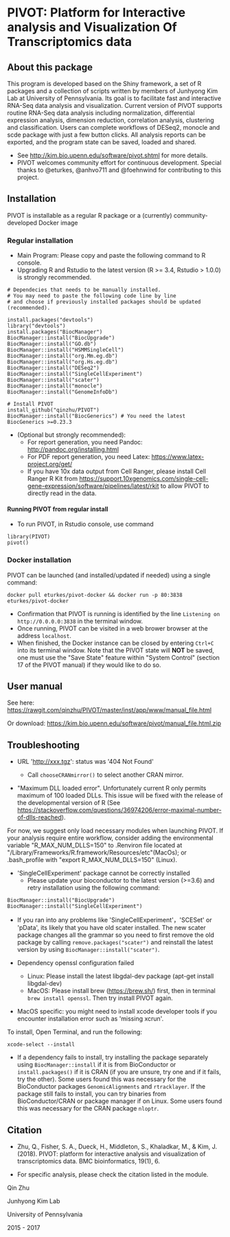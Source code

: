 # PIVOT: Platform for Interactive analysis and Visualization Of Transcriptomics data

## About this package

This program is developed based on the Shiny framework, a set of R packages and a 
collection of scripts written by members of Junhyong Kim Lab at University of Pennsylvania. 
Its goal is to facilitate fast and interactive RNA-Seq data analysis and visualization. 
Current version of PIVOT supports routine RNA-Seq data analysis including normalization, 
differential expression analysis, dimension reduction, correlation analysis, clustering and 
classification. Users can complete workflows of DESeq2, monocle and scde package with
just a few button clicks. All analysis reports can be exported, and the program state can be
saved, loaded and shared.

  * See http://kim.bio.upenn.edu/software/pivot.shtml for more details.
  * PIVOT welcomes community effort for continuous development. Special thanks to @eturkes, @anhvo711 and @foehnwind for contributing to this project.

## Installation

PIVOT is installable as a regular R package or a (currently) community-developed Docker image

### Regular installation

  * Main Program: Please copy and paste the following command to R console. 
  * Upgrading R and Rstudio to the latest version (R >= 3.4, Rstudio > 1.0.0) is strongly recommended. 

```
# Dependecies that needs to be manually installed.
# You may need to paste the following code line by line 
# and choose if previously installed packages should be updated (recommended).

install.packages("devtools") 
library("devtools")
install.packages("BiocManager")
BiocManager::install("BiocUpgrade") 
BiocManager::install("GO.db")
BiocManager::install("HSMMSingleCell")
BiocManager::install("org.Mm.eg.db")
BiocManager::install("org.Hs.eg.db")
BiocManager::install("DESeq2")
BiocManager::install("SingleCellExperiment")
BiocManager::install("scater")
BiocManager::install("monocle")
BiocManager::install("GenomeInfoDb")

# Install PIVOT
install_github("qinzhu/PIVOT")
BiocManager::install("BiocGenerics") # You need the latest BiocGenerics >=0.23.3
```
 * (Optional but strongly recommended):
   * For report generation, you need Pandoc: http://pandoc.org/installing.html
   * For PDF report generation, you need Latex: https://www.latex-project.org/get/
   * If you have 10x data output from Cell Ranger, please install Cell Ranger R Kit from https://support.10xgenomics.com/single-cell-gene-expression/software/pipelines/latest/rkit
   to allow PIVOT to directly read in the data.

#### Running PIVOT from regular install

  * To run PIVOT, in Rstudio console, use command 
```
library(PIVOT)
pivot()
```

### Docker installation

PIVOT can be launched (and installed/updated if needed) using a single command:
```
docker pull eturkes/pivot-docker && docker run -p 80:3838 eturkes/pivot-docker
```
* Confirmation that PIVOT is running is identified by the line `Listening on http://0.0.0.0:3838` in the terminal window.
* Once running, PIVOT can be visited in a web brower browser at the address `localhost`.
* When finished, the Docker instance can be closed by entering `Ctrl+C` into its terminal window. Note that the PIVOT state will **NOT** be saved, one must use the "Save State" feature within "System Control" (section 17 of the PIVOT manual) if they would like to do so.

## User manual

See here: https://rawgit.com/qinzhu/PIVOT/master/inst/app/www/manual_file.html 

Or download: https://kim.bio.upenn.edu/software/pivot/manual_file.html.zip

## Troubleshooting

 * URL 'http://xxx.tgz': status was '404 Not Found'
   * Call `chooseCRANmirror()` to select another CRAN mirror.
   
 * "Maximum DLL loaded error". Unfortunately current R only permits maximum of 100 loaded DLLs. This issue will be fixed with the release of the developmental version of R (See https://stackoverflow.com/questions/36974206/error-maximal-number-of-dlls-reached). 
 
 For now, we suggest only load necessary modules when launching PIVOT. If your analysis require entire workflow, consider adding the environmental variable "R_MAX_NUM_DLLS=150" to .Renviron file located at "/Library/Frameworks/R.framework/Resources/etc"(MacOs); or .bash_profile with "export R_MAX_NUM_DLLS=150" (Linux). 
  
 * 'SingleCellExperiment' package cannot be correctly installed
    * Please update your bioconductor to the latest version (>=3.6) and retry installation using the following command:
 
 ```
BiocManager::install("BiocUpgrade") 
BiocManager::install("SingleCellExperiment")
```
 
 * If you ran into any problems like 'SingleCellExperiment'，'SCESet' or 'pData', its likely that you have old scater installed. The new scater package changes all the grammar so you need to first remove the old package by calling `remove.packages("scater")` and reinstall the latest version by using `BiocManager::install("scater")`.
   
 * Dependency openssl configuration failed
   * Linux: Please install the latest libgdal-dev package (apt-get install libgdal-dev)
   * MacOS: Please install brew (https://brew.sh/) first, then in terminal `brew install openssl`. Then try install PIVOT again.
  
 * MacOS specific: you might need to install xcode developer tools if you encounter installation error such as 'missing xcrun'.
 
 To install, Open Terminal, and run the following:

`xcode-select --install`

 * If a dependency fails to install, try installing the package separately using `BiocManager::install` if it is from BioConductor or `install.packages()` if it is CRAN (if you are unsure, try one and if it fails, try the other). Some users found this was necessary for the BioConductor packages `GenomicAlignments` and `rtracklayer`. If the package still fails to install, you can try binaries from BioConductor/CRAN or package manager if on Linux. Some users found this was necessary for the CRAN package `nloptr`.
 
## Citation

* Zhu, Q., Fisher, S. A., Dueck, H., Middleton, S., Khaladkar, M., & Kim, J. (2018). PIVOT: platform for interactive analysis and visualization of transcriptomics data. BMC bioinformatics, 19(1), 6.

* For specific analysis, please check the citation listed in the module.



Qin Zhu

Junhyong Kim Lab

University of Pennsylvania

2015 - 2017
